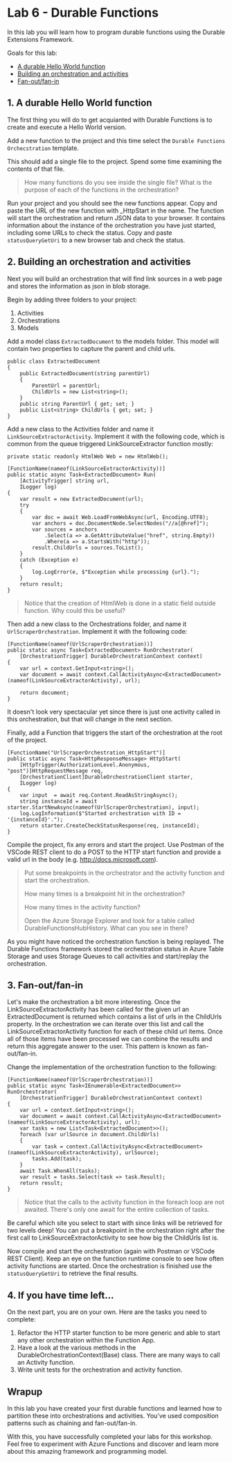 # Lab 6 - Durable Functions

In this lab you will learn how to program durable functions using the Durable Extensions Framework.

Goals for this lab: 
- [A durable Hello World function](#1)
- [Building an orchestration and activities](#2)
- [Fan-out/fan-in](#3)

## <a name="1"></a>1. A durable Hello World function

The first thing you will do to get acquianted with Durable Functions is to create and execute a Hello World version.

Add a new function to the project and this time select the ```Durable Functions Orchecstration``` template.

This should add a single file to the project. Spend some time examining the contents of that file.

> How many functions do you see inside the single file?
> What is the purpose of each of the functions in the orchestration?

Run your project and you should see the new functions appear. Copy and paste the URL of the new function with _HttpStart in the name. The function will start the orchestration and return JSON data to your browser. It contains information about the instance of the orchestration you have just started, including some URLs to check the status. Copy and paste ```statusQueryGetUri``` to a new browser tab and check the status. 

## <a name="2"></a>2. Building an orchestration and activities

Next you will build an orchestration that will find link sources in a web page and stores the information as json in blob storage. 

Begin by adding three folders to your project: 
1. Activities
2. Orchestrations
3. Models

Add a model class ```ExtractedDocument``` to the models folder. This model will contain two properties to capture the parent and child urls.
```
public class ExtractedDocument
{
    public ExtractedDocument(string parentUrl)
    {
        ParentUrl = parentUrl;
        ChildUrls = new List<string>();
    }
    public string ParentUrl { get; set; }
    public List<string> ChildUrls { get; set; }
}
```

Add a new class to the Activities folder and name it ```LinkSourceExtractorActivity```. Implement it with the following code, which is common from the queue triggered LinkSourceExtractor function mostly:
```
private static readonly HtmlWeb Web = new HtmlWeb(); 

[FunctionName(nameof(LinkSourceExtractorActivity))]
public static async Task<ExtractedDocument> Run(
    [ActivityTrigger] string url, 
    ILogger log)
{
    var result = new ExtractedDocument(url);
    try
    {
        var doc = await Web.LoadFromWebAsync(url, Encoding.UTF8);
        var anchors = doc.DocumentNode.SelectNodes("//a[@href]");
        var sources = anchors
            .Select(a => a.GetAttributeValue("href", string.Empty))
            .Where(a => a.StartsWith("http"));
        result.ChildUrls = sources.ToList();
    }
    catch (Exception e)
    {
        log.LogError(e, $"Exception while processing {url}.");
    }
    return result;
}

```
> Notice that the creation of HtmlWeb is done in a static field outside function. Why could this be useful?

Then add a new class to the Orchestrations folder, and name it ```UrlScraperOrchestration```.
Implement it with the following code:
```
[FunctionName(nameof(UrlScraperOrchestration))]
public static async Task<ExtractedDocument> RunOrchestrator(
    [OrchestrationTrigger] DurableOrchestrationContext context)
{
    var url = context.GetInput<string>();
    var document = await context.CallActivityAsync<ExtractedDocument>(nameof(LinkSourceExtractorActivity), url);
    
    return document;
}
```

It doesn't look very spectacular yet since there is just one activity called in this orchestration, but that will change in the next section.

Finally, add a Function that triggers the start of the orchestration at the root of the project.
```
[FunctionName("UrlScraperOrchestration_HttpStart")]
public static async Task<HttpResponseMessage> HttpStart(
    [HttpTrigger(AuthorizationLevel.Anonymous, "post")]HttpRequestMessage req,
    [OrchestrationClient]DurableOrchestrationClient starter,
    ILogger log)
{
    var input  = await req.Content.ReadAsStringAsync();
    string instanceId = await starter.StartNewAsync(nameof(UrlScraperOrchestration), input);
    log.LogInformation($"Started orchestration with ID = '{instanceId}'.");
    return starter.CreateCheckStatusResponse(req, instanceId);
}
```

Compile the project, fix any errors and start the project. Use Postman of the VSCode REST client to do a POST to the HTTP start function and provide a valid url in the body (e.g. http://docs.microsoft.com). 

> Put some breakpoints in the orchestrator and the activity function and start the orchestration.
>
> How many times is a breakpoint hit in the orchestration? 
>
> How many times in the activity function?
> 
> Open the Azure Storage Explorer and look for a table called DurableFunctionsHubHistory. What can you see in there?


As you might have noticed the orchestration function is being replayed. The Durable Functions framework stored the orchestration status in Azure Table Storage and uses Storage Queues to call activities and start/replay the orchestration.   

## <a name="3"></a>3. Fan-out/fan-in

Let's make the orchestration a bit more interesting. Once the LinkSourceExtractorActivity has been called for the given url an ExtractedDocument is returned which contains a list of urls in the ChildUrls property. In the orchestration we can iterate over this list and call the LinkSourceExtractorActivity function for each of these child url items. Once all of those items have been processed we can combine the results and return this aggregate answer to the user. This pattern is known as fan-out/fan-in. 

Change the implementation of the orchestration function to the following:
```
[FunctionName(nameof(UrlScraperOrchestration))]
public static async Task<IEnumerable<ExtractedDocument>> RunOrchestrator(
    [OrchestrationTrigger] DurableOrchestrationContext context)
{
    var url = context.GetInput<string>();
    var document = await context.CallActivityAsync<ExtractedDocument>(nameof(LinkSourceExtractorActivity), url);
    var tasks = new List<Task<ExtractedDocument>>();
    foreach (var urlSource in document.ChildUrls)
    {
        var task = context.CallActivityAsync<ExtractedDocument>(nameof(LinkSourceExtractorActivity), urlSource);
        tasks.Add(task);
    }
    await Task.WhenAll(tasks);
    var result = tasks.Select(task => task.Result);
    return result;
}
```
> Notice that the calls to the activity function in the foreach loop are not awaited. There's only one await for the entire collection of tasks.

Be careful which site you select to start with since links will be retrieved for two levels deep! You can put a breakpoint in the orchestration right after the first call to LinkSourceExtractorActivity to see how big the ChildUrls list is.

Now compile and start the orchestration (again with Postman or VSCode REST Client). Keep an eye on the function runtime console to see how often activity functions are started. Once the orchestration is finished use the ```statusQueryGetUri``` to retrieve the final results.

## <a name="4"></a>4. If you have time left...

On the next part, you are on your own. Here are the tasks you need to complete:
1. Refactor the HTTP starter function to be more generic and able to start any other orchestration within the Function App.
2. Have a look at the various methods in the DurableOrchestrationContext(Base) class. There are many ways to call an Activity function.
3. Write unit tests for the orchestration and activity function.

## Wrapup
In this lab you have created your first durable functions and learned how to partition these into orchestrations and activities. You've used composition patterns such as chaining and fan-out/fan-in.

With this, you have successfully completed your labs for this workshop. Feel free to experiment with Azure Functions and discover and learn more about this amazing framework and programming model.
